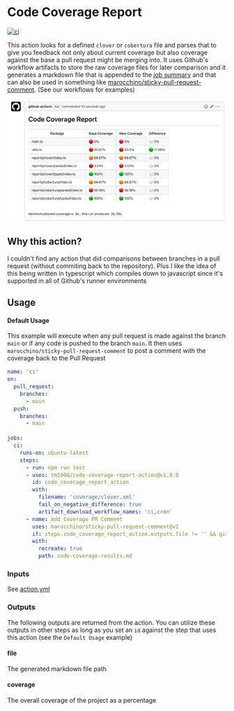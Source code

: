 # Code Coverage Report

[![ci](https://github.com/tm1000/code-coverage-report-action/actions/workflows/ci.yml/badge.svg?branch=main)](https://github.com/tm1000/code-coverage-report-action/actions/workflows/ci.yml)

This action looks for a defined `clover` or `cobertura` file and parses that to give you feedback not only about current coverage but also coverage against the base a pull request might be merging into. It uses Github's workflow artifacts to store the raw coverage files for later comparison and it generates a markdown file that is appended to the [job summary](https://github.com/tm1000/code-coverage-report-action/actions/runs/3109427303) and that can also be used in something like [marocchino/sticky-pull-request-comment](https://github.com/marocchino/sticky-pull-request-comment). (See our workflows for examples)

![Example Comment](/images/image1.png?raw=true "Example Comment")

## Why this action?

I couldn't find any action that did comparisons between branches in a pull request (without commiting back to the repository). Plus I like the idea of this being written in typescript which compiles down to javascript since it's supported in all of Github's runner environments

## Usage

#### Default Usage
This example will execute when any pull request is made against the branch `main` or if any code is pushed to the branch `main`. It then uses `marocchino/sticky-pull-request-comment` to post a comment with the coverage back to the Pull Request

```yml
name: 'ci'
on:
  pull_request:
    branches:
      - main
  push:
    branches:
      - main

jobs:
  ci:
    runs-on: ubuntu-latest
    steps:
      - run: npm run test
      - uses: tm1000/code-coverage-report-action@v1.0.0
        id: code_coverage_report_action
        with:
          filename: 'coverage/clover.xml'
          fail_on_negative_difference: true
          artifact_download_workflow_names: 'ci,cron'
      - name: Add Coverage PR Comment
        uses: marocchino/sticky-pull-request-comment@v2
        if: steps.code_coverage_report_action.outputs.file != '' && github.event_name == 'pull_request' && (success() || failure())
        with:
          recreate: true
          path: code-coverage-results.md
```

### Inputs

See [action.yml](action.yml)

### Outputs

The following outputs are returned from the action. You can utilize these outputs in other steps as long as you set an `id` against the step that uses this action (see the `Default Usage` example)

#### file

The generated markdown file path

#### coverage

The overall coverage of the project as a percentage